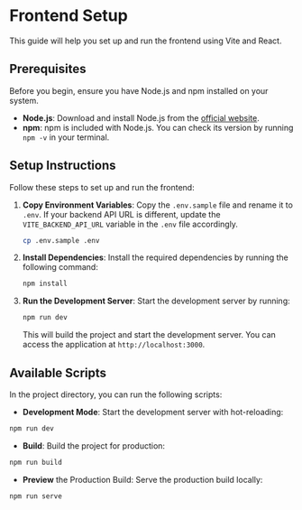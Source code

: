 # Frontend Setup

This guide will help you set up and run the frontend using Vite and React.

## Prerequisites

Before you begin, ensure you have Node.js and npm installed on your system.

- **Node.js**: Download and install Node.js from the [official website](https://nodejs.org/).
- **npm**: npm is included with Node.js. You can check its version by running `npm -v` in your terminal.

## Setup Instructions

Follow these steps to set up and run the frontend:

1. **Copy Environment Variables**: Copy the `.env.sample` file and rename it to `.env`. If your backend API URL is different, update the `VITE_BACKEND_API_URL` variable in the `.env` file accordingly.

    ```bash
    cp .env.sample .env
    ```

2. **Install Dependencies**: Install the required dependencies by running the following command:

    ```bash
    npm install
    ```

3. **Run the Development Server**: Start the development server by running:

    ```bash
    npm run dev
    ```

    This will build the project and start the development server. You can access the application at `http://localhost:3000`.

## Available Scripts

In the project directory, you can run the following scripts:

- **Development Mode**: Start the development server with hot-reloading:

```bash
npm run dev
```

- **Build**: Build the project for production:

```bash
npm run build
```
- **Preview** the Production Build: Serve the production build locally:

```bash
npm run serve
```